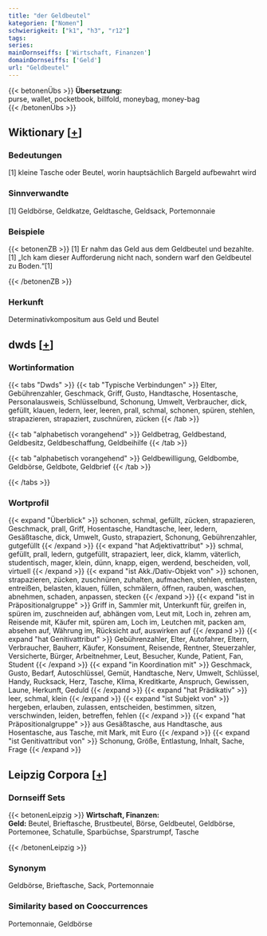 ```yaml
---
title: "der Geldbeutel"
kategorien: ["Nomen"]
schwierigkeit: ["k1", "h3", "r12"]
tags:
series:
mainDornseiffs: ['Wirtschaft, Finanzen']
domainDornseiffs: ['Geld']
url: "Geldbeutel"
---
```


{{< betonenÜbs >}}
**Übersetzung:**  
purse, wallet, pocketbook, billfold, moneybag, money-bag  
{{< /betonenÜbs >}}

## Wiktionary [[+](https://de.wiktionary.org/wiki/Geldbeutel)]

### Bedeutungen
[1] kleine Tasche oder Beutel, worin hauptsächlich Bargeld aufbewahrt wird  

### Sinnverwandte
[1] Geldbörse, Geldkatze, Geldtasche, Geldsack, Portemonnaie  

### Beispiele
{{< betonenZB >}}
[1] Er nahm das Geld aus dem Geldbeutel und bezahlte.  
[1] „Ich kam dieser Aufforderung nicht nach, sondern warf den Geldbeutel zu Boden.“[1]  

{{< /betonenZB >}}
### Herkunft
Determinativkompositum aus Geld und Beutel  



## dwds [[+](https://www.dwds.de/wb/Geldbeutel)]

### Wortinformation
{{< tabs "Dwds" >}}
{{< tab "Typische Verbindungen" >}}
Elter, Gebührenzahler, Geschmack, Griff, Gusto, Handtasche, Hosentasche, Personalausweis, Schlüsselbund, Schonung, Umwelt, Verbraucher, dick, gefüllt, klauen, ledern, leer, leeren, prall, schmal, schonen, spüren, stehlen, strapazieren, strapaziert, zuschnüren, zücken
{{< /tab >}}

{{< tab "alphabetisch vorangehend" >}}
Geldbetrag, Geldbestand, Geldbesitz, Geldbeschaffung, Geldbeihilfe
{{< /tab >}}

{{< tab "alphabetisch vorangehend" >}}
Geldbewilligung, Geldbombe, Geldbörse, Geldbote, Geldbrief
{{< /tab >}}

{{< /tabs >}}

### Wortprofil
{{< expand "Überblick" >}} schonen, schmal, gefüllt, zücken, strapazieren, Geschmack, prall, Griff, Hosentasche, Handtasche, leer, ledern, Gesäßtasche, dick, Umwelt, Gusto, strapaziert, Schonung, Gebührenzahler, gutgefüllt {{< /expand >}}
{{< expand "hat Adjektivattribut" >}} schmal, gefüllt, prall, ledern, gutgefüllt, strapaziert, leer, dick, klamm, väterlich, studentisch, mager, klein, dünn, knapp, eigen, werdend, bescheiden, voll, virtuell {{< /expand >}}
{{< expand "ist Akk./Dativ-Objekt von" >}} schonen, strapazieren, zücken, zuschnüren, zuhalten, aufmachen, stehlen, entlasten, entreißen, belasten, klauen, füllen, schmälern, öffnen, rauben, waschen, abnehmen, schaden, anpassen, stecken {{< /expand >}}
{{< expand "ist in Präpositionalgruppe" >}} Griff in, Sammler mit, Unterkunft für, greifen in, spüren im, zuschneiden auf, abhängen vom, Leut mit, Loch in, zehren am, Reisende mit, Käufer mit, spüren am, Loch im, Leutchen mit, packen am, absehen auf, Währung im, Rücksicht auf, auswirken auf {{< /expand >}}
{{< expand "hat Genitivattribut" >}} Gebührenzahler, Elter, Autofahrer, Eltern, Verbraucher, Bauherr, Käufer, Konsument, Reisende, Rentner, Steuerzahler, Versicherte, Bürger, Arbeitnehmer, Leut, Besucher, Kunde, Patient, Fan, Student {{< /expand >}}
{{< expand "in Koordination mit" >}} Geschmack, Gusto, Bedarf, Autoschlüssel, Gemüt, Handtasche, Nerv, Umwelt, Schlüssel, Handy, Rucksack, Herz, Tasche, Klima, Kreditkarte, Anspruch, Gewissen, Laune, Herkunft, Geduld {{< /expand >}}
{{< expand "hat Prädikativ" >}} leer, schmal, klein {{< /expand >}}
{{< expand "ist Subjekt von" >}} hergeben, erlauben, zulassen, entscheiden, bestimmen, sitzen, verschwinden, leiden, betreffen, fehlen {{< /expand >}}
{{< expand "hat Präpositionalgruppe" >}} aus Gesäßtasche, aus Handtasche, aus Hosentasche, aus Tasche, mit Mark, mit Euro {{< /expand >}}
{{< expand "ist Genitivattribut von" >}} Schonung, Größe, Entlastung, Inhalt, Sache, Frage {{< /expand >}}

## Leipzig Corpora [[+](https://corpora.uni-leipzig.de/en/res?word=Geldbeutel&corpusId=deu_newscrawl-public_2018)]

### Dornseiff Sets
{{< betonenLeipzig >}}
**Wirtschaft, Finanzen:**  
**Geld:** Beutel, Brieftasche, Brustbeutel, Börse, Geldbeutel, Geldbörse, Portemonee, Schatulle, Sparbüchse, Sparstrumpf, Tasche  

{{< /betonenLeipzig >}}

### Synonym
Geldbörse, Brieftasche, Sack, Portemonnaie


### Similarity based on Cooccurrences
Portemonnaie, Geldbörse

